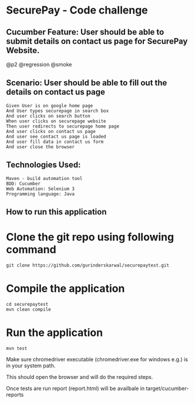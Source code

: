 # SecurePay - Code challenge

## Cucumber Feature: User should be able to submit details on contact us page for SecurePay Website.

@p2 @regression @smoke
## Scenario: User should be able to fill out the details on contact us page
	Given User is on google home page
	And User types securepage in search box
	And user clicks on search button
	When user clicks on securepage website
	Then user redirects to securepage home page
	And user clicks on contact us page
	And user see contact us page is loaded
	And user fill data in contact us form
	And user close the browser
  
## Technologies Used:
	Maven - build automation tool
	BDD: Cucumber
	Web Automation: Selenium 3
	Programming language: Java
  
## How to run this application

# Clone the git repo using following command

```git clone https://github.com/gurinderskarwal/securepaytest.git```

# Compile the application

```
cd securepaytest
mvn clean compile
```
	
# Run the application
	
```mvn test ```
	
Make sure chromedriver executable (chromedriver.exe for windows e.g.) is in your system path.

This should open the browser and will do the required steps.

Once tests are run report (report.html) will be availbale in target/cucumber-reports

